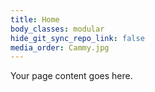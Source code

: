 ```yaml
---
title: Home
body_classes: modular
hide_git_sync_repo_link: false
media_order: Cammy.jpg
---
```


Your page content goes here.